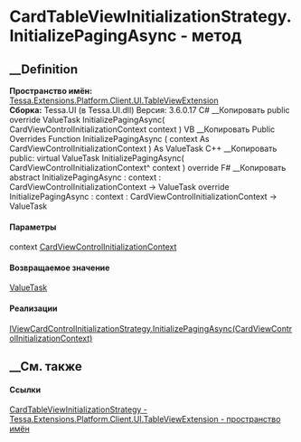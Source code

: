 # CardTableViewInitializationStrategy.InitializePagingAsync - метод
##  __Definition
 **Пространство имён:**
[Tessa.Extensions.Platform.Client.UI.TableViewExtension](N_Tessa_Extensions_Platform_Client_UI_TableViewExtension.htm)  
 **Сборка:** Tessa.UI (в Tessa.UI.dll) Версия: 3.6.0.17
C# __Копировать
     public override ValueTask InitializePagingAsync(
    	CardViewControlInitializationContext context
    )
VB __Копировать
     Public Overrides Function InitializePagingAsync ( 
    	context As CardViewControlInitializationContext
    ) As ValueTask
C++ __Копировать
     public:
    virtual ValueTask InitializePagingAsync(
    	CardViewControlInitializationContext^ context
    ) override
F# __Копировать
     abstract InitializePagingAsync : 
            context : CardViewControlInitializationContext -> ValueTask 
    override InitializePagingAsync : 
            context : CardViewControlInitializationContext -> ValueTask 
#### Параметры
context
[CardViewControlInitializationContext](T_Tessa_UI_Cards_Controls_CardViewControlInitializationContext.htm)
#### Возвращаемое значение
[ValueTask](https://learn.microsoft.com/dotnet/api/system.threading.tasks.valuetask)
#### Реализации
[IViewCardControlInitializationStrategy.InitializePagingAsync(CardViewControlInitializationContext)](M_Tessa_UI_Cards_Controls_IViewCardControlInitializationStrategy_InitializePagingAsync.htm)  
##  __См. также
#### Ссылки
[CardTableViewInitializationStrategy -
](T_Tessa_Extensions_Platform_Client_UI_TableViewExtension_CardTableViewInitializationStrategy.htm)
[Tessa.Extensions.Platform.Client.UI.TableViewExtension - пространство
имён](N_Tessa_Extensions_Platform_Client_UI_TableViewExtension.htm)
